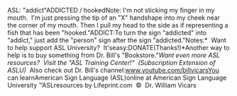 ASL: "addict"ADDICTED / hookedNote: I'm not sticking my finger in my mouth.  I'm just pressing the tip of 
an "X" handshape into my cheek near the corner of my mouth. Then I pull my head 
to the side as if representing a fish that has been "hooked."ADDICT:To turn the sign "addicted" into "addict," just add the "person" sign after the 
sign "addicted."Notes:* 
Want to help support ASL University?  It'seasy:DONATE(Thanks!)*Another way to help is to buy something from Dr. Bill's "Bookstore."*Want even more ASL resources?  Visit the "ASL Training Center!"  (Subscription 
Extension of ASLU)*  Also check out Dr. Bill's channel:www.youtube.com/billvicarsYou can learnAmerican Sign Language (ASL)online at American Sign Language University ™ASLresources by Lifeprint.com  ©  Dr. William Vicars